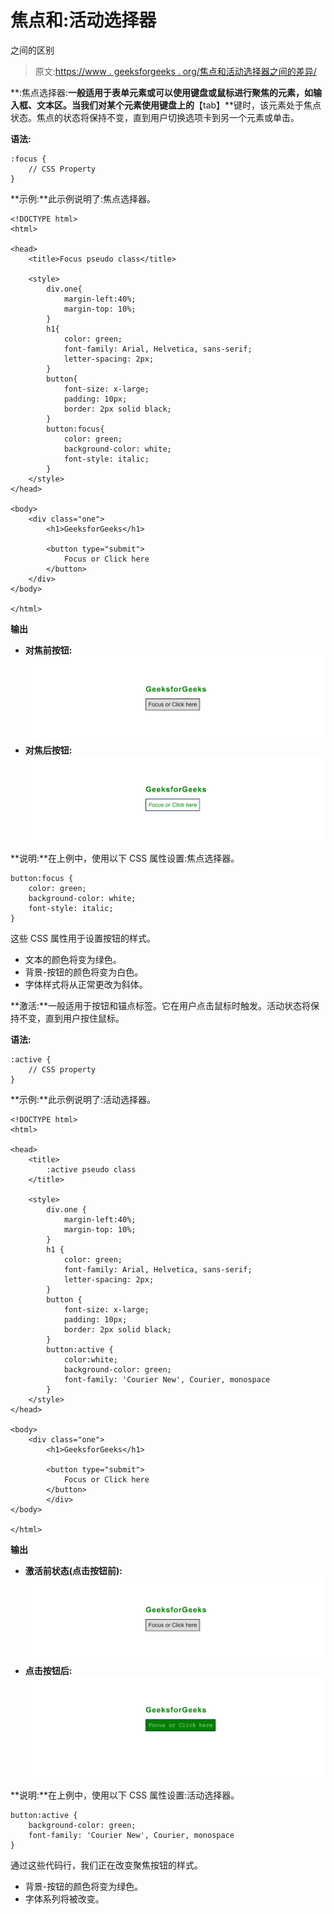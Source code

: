 # 焦点和:活动选择器

之间的区别

> 原文:[https://www . geeksforgeeks . org/焦点和活动选择器之间的差异/](https://www.geeksforgeeks.org/difference-between-focus-and-active-selector/)

**:焦点选择器:**一般适用于表单元素或可以使用键盘或鼠标进行聚焦的元素，如输入框、文本区。当我们对某个元素使用键盘上的**【tab】**键时，该元素处于焦点状态。焦点的状态将保持不变，直到用户切换选项卡到另一个元素或单击。

**语法:**

```
:focus {
    // CSS Property
}
```

**示例:**此示例说明了:焦点选择器。

```
<!DOCTYPE html>
<html>

<head>
    <title>Focus pseudo class</title>

    <style>
        div.one{
            margin-left:40%;
            margin-top: 10%;
        }
        h1{
            color: green;
            font-family: Arial, Helvetica, sans-serif;
            letter-spacing: 2px;
        }
        button{
            font-size: x-large;
            padding: 10px;
            border: 2px solid black;
        }
        button:focus{
            color: green;
            background-color: white;
            font-style: italic;
        }
    </style>
</head>

<body>
    <div class="one">
        <h1>GeeksforGeeks</h1>

        <button type="submit">
            Focus or Click here
        </button>
    </div>
</body>

</html>                    
```

**输出**

*   **对焦前按钮:**
    ![](img/cd7b05e69dcf8ddf2880f9e79a329a2d.png)
*   **对焦后按钮:**
    ![](img/258d8e6cc27326c837902a204c4f7ea7.png)

**说明:**在上例中，使用以下 CSS 属性设置:焦点选择器。

```
button:focus {
    color: green;
    background-color: white;
    font-style: italic;
}
```

这些 CSS 属性用于设置按钮的样式。

*   文本的颜色将变为绿色。
*   背景-按钮的颜色将变为白色。
*   字体样式将从正常更改为斜体。

**激活:**一般适用于按钮和锚点标签。它在用户点击鼠标时触发。活动状态将保持不变，直到用户按住鼠标。

**语法:**

```
:active {
    // CSS property
}
```

**示例:**此示例说明了:活动选择器。

```
<!DOCTYPE html>
<html>

<head>
    <title>
        :active pseudo class
    </title>

    <style>
        div.one {
            margin-left:40%;
            margin-top: 10%;
        }
        h1 {
            color: green;
            font-family: Arial, Helvetica, sans-serif;
            letter-spacing: 2px;
        }
        button {
            font-size: x-large;
            padding: 10px;
            border: 2px solid black;
        }
        button:active {
            color:white;
            background-color: green;
            font-family: 'Courier New', Courier, monospace
        }
    </style>
</head>

<body>
    <div class="one">
        <h1>GeeksforGeeks</h1>

        <button type="submit">
            Focus or Click here
        </button>
        </div>
</body>

</html>                    
```

**输出**

*   **激活前状态(点击按钮前):**
    ![](img/cd7b05e69dcf8ddf2880f9e79a329a2d.png)
*   **点击按钮后:**
    ![](img/4d5c4ca5ec2323718f7bf17b6a27e959.png)

**说明:**在上例中，使用以下 CSS 属性设置:活动选择器。

```
button:active {
    background-color: green;
    font-family: 'Courier New', Courier, monospace
}
```

通过这些代码行，我们正在改变聚焦按钮的样式。

*   背景-按钮的颜色将变为绿色。
*   字体系列将被改变。